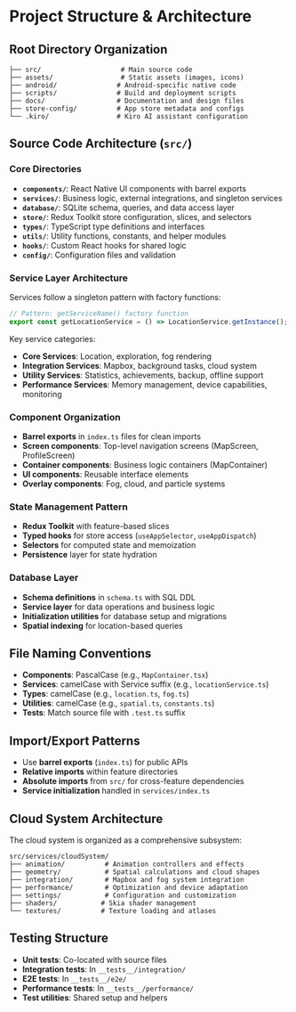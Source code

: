 # Project Structure & Architecture

## Root Directory Organization
```
├── src/                    # Main source code
├── assets/                 # Static assets (images, icons)
├── android/               # Android-specific native code
├── scripts/               # Build and deployment scripts
├── docs/                  # Documentation and design files
├── store-config/          # App store metadata and configs
└── .kiro/                 # Kiro AI assistant configuration
```

## Source Code Architecture (`src/`)

### Core Directories
- **`components/`**: React Native UI components with barrel exports
- **`services/`**: Business logic, external integrations, and singleton services
- **`database/`**: SQLite schema, queries, and data access layer
- **`store/`**: Redux Toolkit store configuration, slices, and selectors
- **`types/`**: TypeScript type definitions and interfaces
- **`utils/`**: Utility functions, constants, and helper modules
- **`hooks/`**: Custom React hooks for shared logic
- **`config/`**: Configuration files and validation

### Service Layer Architecture
Services follow a singleton pattern with factory functions:
```typescript
// Pattern: getServiceName() factory function
export const getLocationService = () => LocationService.getInstance();
```

Key service categories:
- **Core Services**: Location, exploration, fog rendering
- **Integration Services**: Mapbox, background tasks, cloud system
- **Utility Services**: Statistics, achievements, backup, offline support
- **Performance Services**: Memory management, device capabilities, monitoring

### Component Organization
- **Barrel exports** in `index.ts` files for clean imports
- **Screen components**: Top-level navigation screens (MapScreen, ProfileScreen)
- **Container components**: Business logic containers (MapContainer)
- **UI components**: Reusable interface elements
- **Overlay components**: Fog, cloud, and particle systems

### State Management Pattern
- **Redux Toolkit** with feature-based slices
- **Typed hooks** for store access (`useAppSelector`, `useAppDispatch`)
- **Selectors** for computed state and memoization
- **Persistence** layer for state hydration

### Database Layer
- **Schema definitions** in `schema.ts` with SQL DDL
- **Service layer** for data operations and business logic
- **Initialization utilities** for database setup and migrations
- **Spatial indexing** for location-based queries

## File Naming Conventions
- **Components**: PascalCase (e.g., `MapContainer.tsx`)
- **Services**: camelCase with Service suffix (e.g., `locationService.ts`)
- **Types**: camelCase (e.g., `location.ts`, `fog.ts`)
- **Utilities**: camelCase (e.g., `spatial.ts`, `constants.ts`)
- **Tests**: Match source file with `.test.ts` suffix

## Import/Export Patterns
- Use **barrel exports** (`index.ts`) for public APIs
- **Relative imports** within feature directories
- **Absolute imports** from `src/` for cross-feature dependencies
- **Service initialization** handled in `services/index.ts`

## Cloud System Architecture
The cloud system is organized as a comprehensive subsystem:
```
src/services/cloudSystem/
├── animation/          # Animation controllers and effects
├── geometry/           # Spatial calculations and cloud shapes
├── integration/        # Mapbox and fog system integration
├── performance/        # Optimization and device adaptation
├── settings/           # Configuration and customization
├── shaders/           # Skia shader management
└── textures/          # Texture loading and atlases
```

## Testing Structure
- **Unit tests**: Co-located with source files
- **Integration tests**: In `__tests__/integration/`
- **E2E tests**: In `__tests__/e2e/`
- **Performance tests**: In `__tests__/performance/`
- **Test utilities**: Shared setup and helpers